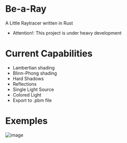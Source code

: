# Be-a-Ray

A Little Raytracer written in Rust

- Attention!: This project is under heavy development

# Current Capabilities

- Lambertian shading
- Blinn-Phong shading
- Hard Shadows
- Reflections
- Single Light Source
- Colored Light
- Export to .pbm file

# Exemples

![image](https://github.com/Cubidev3/Be-a-Ray/assets/100206395/abd421a0-36e2-44be-88b4-64c474722911)
